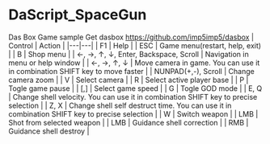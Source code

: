 # DaScript_SpaceGun

Das Box Game sample
Get dasbox https://github.com/imp5imp5/dasbox
| Control | Action |
|---|---|
| F1 | Help |
| ESC | Game menu(restart, help, exit) |
| B | Shop menu |
| ←, →, ↑, ↓, Enter, Backspace, Scroll	| Navigation in menu or help window |
| ←, →, ↑, ↓	| Move camera in game. You can use it in combination SHIFT key to move faster |
| NUNPAD(+,-), Scroll | Change camera zoom |
| V | Select camera |
| R | Select active player base |
| P | Togle game pause |
| [,] | Select game speed |
| G | Togle GOD mode |
| E, Q | Change shell velocity. You can use it in combination SHIFT key to precise selection |
| Z, X | Change shell self destruct time. You can use it in combination SHIFT key to precise selection |
| W | Switch weapon |
| LMB | Shot from selected weapon |
| LMB |	Guidance shell correction |
| RMB | Guidance shell destroy |
